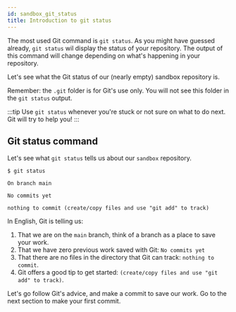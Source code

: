 ```yaml
---
id: sandbox_git_status
title: Introduction to git status
---
```


The most used Git command is `git status`.
As you might have guessed already, `git status` wil display the status of your repository.
The output of this command will change depending on what's happening in your repository.

Let's see what the Git status of our (nearly empty) sandbox repository is.

Remember: the `.git` folder is for Git's use only.
You will not see this folder in the `git status` output.

:::tip
Use `git status` whenever you're stuck or not sure on what to do next.
Git will try to help you!
:::

## Git status command

Let's see what `git status` tells us about our `sandbox` repository.

```git
$ git status

On branch main

No commits yet

nothing to commit (create/copy files and use "git add" to track)
```

In English, Git is telling us:

1. That we are on the `main` branch, think of a branch as a place to save your work.
2. That we have zero previous work saved with Git: `No commits yet`
3. That there are no files in the directory that Git can track: `nothing to commit`.
4. Git offers a good tip to get started: `(create/copy files and use "git add" to track)`.

Let's go follow Git's advice, and make a commit to save our work.
Go to the next section to make your first commit.
